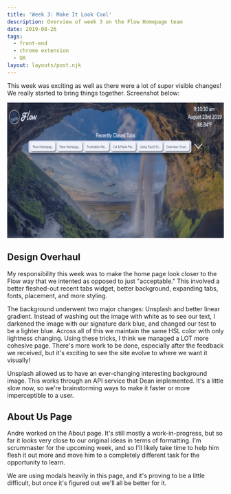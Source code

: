 ```yaml
---
title: 'Week 3: Make It Look Cool'
description: Overview of week 3 on the Flow Homepage team
date: 2019-08-26
tags:
  - front-end
  - chrome extension
  - UX
layout: layouts/post.njk
---
```


This week was exciting as well as there were a lot of super visible changes! We really started to bring things together. Screenshot below:

![Flow Homepage Screenshot](/img/flow3screenshot.png)

## Design Overhaul

My responsibility this week was to make the home page look closer to the Flow way that we intented as opposed to just "acceptable." This involved a better fleshed-out recent tabs widget, better background, expanding tabs, fonts, placement, and more styling.

The background underwent two major changes: Unsplash and better linear gradient. Instead of washing out the image with white as to see our text, I darkened the image with our signature dark blue, and changed our test to be a lighter blue. Across all of this we maintain the same HSL color with only lightness changing. Using these tricks, I think we managed a LOT more cohesive page. There's more work to be done, especially after the feedback we received, but it's exciting to see the site evolve to where we want it visually!

Unsplash allowed us to have an ever-changing interesting background image. This works through an API service that Dean implemented. It's a little slow now, so we're brainstorming ways to make it faster or more imperceptible to a user.

## About Us Page

Andre worked on the About page. It's still mostly a work-in-progress, but so far it looks very close to our original ideas in terms of formatting. I'm scrummaster for the upcoming week, and so I'll likely take time to help him flesh it out more and move him to a completely different task for the opportunity to learn.

We are using modals heavily in this page, and it's proving to be a little difficult, but once it's figured out we'll all be better for it.